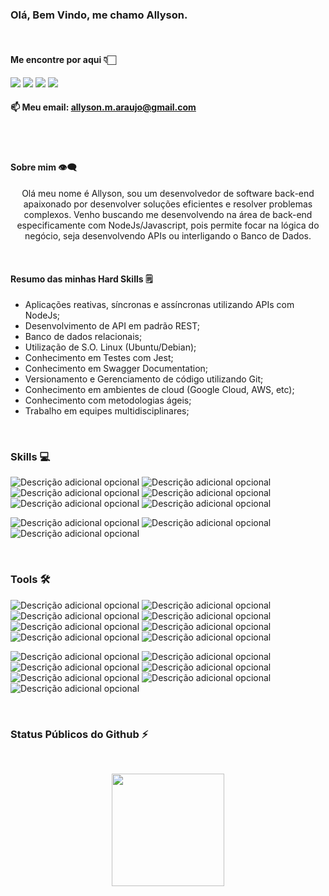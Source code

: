 ### Olá, Bem Vindo, me chamo Allyson.
<br>

#### Me encontre por aqui 👇🏻

[<img src="https://img.shields.io/badge/linkedin-%230077B5.svg?&style=for-the-badge&logo=linkedin&logoColor=white" />](https://www.linkedin.com/in/allysonmaraujo/)
[<img src = "https://img.shields.io/badge/instagram-%23E4405F.svg?&style=for-the-badge&logo=instagram&logoColor=white">](https://www.instagram.com/allyson.m.araujo/)
[<img src="https://img.shields.io/badge/gmail-D14836?&style=for-the-badge&logo=gmail&logoColor=white&link=mailto:allyson.m.araujo@gmail.com">](mailto:allyson.m.araujo@gmail.com)
<a href="https://discord.gg/allyson.m.araujo" target="_blank"><img src="https://img.shields.io/badge/Discord-7289DA?style=for-the-badge&logo=discord&logoColor=white" target="_blank"></a>
<br>
#### 📫 Meu email: **allyson.m.araujo@gmail.com**
<br>
<br>

#### Sobre mim 👁‍🗨
<p align="center">
Olá meu nome é Allyson, sou um desenvolvedor de software back-end apaixonado por desenvolver soluções eficientes e resolver problemas complexos.
Venho buscando me desenvolvendo na área de back-end especificamente com NodeJs/Javascript, pois permite focar na lógica do negócio, seja desenvolvendo APIs ou interligando o Banco de Dados.

</p>

<br>

#### Resumo das minhas Hard Skills 🗒

- Aplicações reativas, síncronas e assíncronas utilizando APIs com NodeJs;<br>
- Desenvolvimento de API em padrão REST;<br>
- Banco de dados relacionais;<br>
- Utilização de S.O. Linux (Ubuntu/Debian);<br>
- Conhecimento em Testes com Jest;<br>
- Conhecimento em Swagger Documentation;<br>
- Versionamento e Gerenciamento de código utilizando Git;<br>
- Conhecimento em ambientes de cloud (Google Cloud, AWS, etc);<br>
- Conhecimento com metodologias ágeis;<br>
- Trabalho em equipes multidisciplinares;<br>

<br>

### Skills 💻

![Descrição adicional opcional](https://img.shields.io/badge/-JAVASCRIPT-F7DF1E?logo=javascript&logoColor=black&style=for-the-badge)
![Descrição adicional opcional](https://img.shields.io/badge/-NPM-CB3837?logo=npm&logoColor=black&style=for-the-badge)
![Descrição adicional opcional](https://img.shields.io/badge/-NODE.JS-339933?logo=nodedotjs&logoColor=black&style=for-the-badge)
![Descrição adicional opcional](https://img.shields.io/badge/-EXPRESS.JS-000000?logo=express&logoColor=white&style=for-the-badge)
![Descrição adicional opcional](https://img.shields.io/badge/-JEST-C21325?logo=jest&logoColor=black&style=for-the-badge)
![Descrição adicional opcional](https://img.shields.io/badge/-SWAGGER-85EA2D?logo=swagger&logoColor=black&style=for-the-badge)

![Descrição adicional opcional](https://img.shields.io/badge/-CSS3-1572B6?logo=css3&logoColor=black&style=for-the-badge)
![Descrição adicional opcional](https://img.shields.io/badge/-HTML5-E34F26?logo=html5&logoColor=black&style=for-the-badge)
![Descrição adicional opcional](https://img.shields.io/badge/-PYTHON-3776AB?logo=python&logoColor=black&style=for-the-badge)

<br>

### Tools 🛠

![Descrição adicional opcional](https://img.shields.io/badge/-AWS-232F3E?logo=amazonaws&logoColor=white&style=for-the-badge)
![Descrição adicional opcional](https://img.shields.io/badge/-AZURE-232F3E?logo=microsoftazure&logoColor=white&style=for-the-badge)
![Descrição adicional opcional](https://img.shields.io/badge/-GOOGLE_CLOUD-4285F4?logo=googlecloud&logoColor=white&style=for-the-badge)
![Descrição adicional opcional](https://img.shields.io/badge/-GITHUB-181717?logo=github&logoColor=white&style=for-the-badge)
![Descrição adicional opcional](https://img.shields.io/badge/-INSOMNIA-4000BF?logo=insomnia&logoColor=black&style=for-the-badge)
![Descrição adicional opcional](https://img.shields.io/badge/-UBUNTU-E95420?logo=ubuntu&logoColor=black&style=for-the-badge)
![Descrição adicional opcional](https://img.shields.io/badge/-VSCODE-007ACC?logo=visualstudiocode&logoColor=black&style=for-the-badge)
![Descrição adicional opcional](https://img.shields.io/badge/-INTELLIJ-000000?logo=intellijidea&logoColor=white&style=for-the-badge)

![Descrição adicional opcional](https://img.shields.io/badge/-TRELLO-0052CC?logo=trello&logoColor=black&style=for-the-badge)
![Descrição adicional opcional](https://img.shields.io/badge/-FIGMA-F24E1E?logo=figma&logoColor=black&style=for-the-badge)
![Descrição adicional opcional](https://img.shields.io/badge/-POSTMAN-FF6C37?logo=postman&logoColor=black&style=for-the-badge)
![Descrição adicional opcional](https://img.shields.io/badge/-POSTGRESQL-4169E1?logo=postgresql&logoColor=black&style=for-the-badge)
![Descrição adicional opcional](https://img.shields.io/badge/-MONGODB-47A248?logo=mongodb&logoColor=black&style=for-the-badge)
![Descrição adicional opcional](https://img.shields.io/badge/-MONGOOSE-880000?logo=mongoose&logoColor=black&style=for-the-badge)
![Descrição adicional opcional](https://img.shields.io/badge/-MARIADB-003545?logo=mariadb&logoColor=black&style=for-the-badge)

     
<br>

### Status Públicos do Github ⚡
<br>
<p align="center">
<img height="180em" src="https://github-readme-stats.vercel.app/api?username=allysonmaraujo&show_icons=true&theme=radical"/>
</p>
</details>
